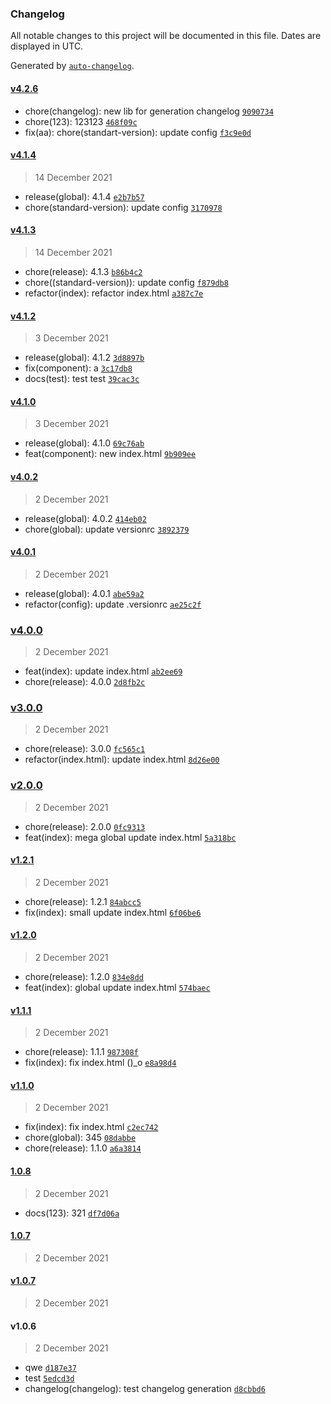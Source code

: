 ### Changelog

All notable changes to this project will be documented in this file. Dates are displayed in UTC.

Generated by [`auto-changelog`](https://github.com/CookPete/auto-changelog).

#### [v4.2.6](https://github.com/andrewducknsk/commitizen/compare/v4.1.4...v4.2.6)

- chore(changelog): new lib for generation changelog [`9090734`](https://github.com/andrewducknsk/commitizen/commit/9090734aa422ed56ae8086256ddbd05868830768)
- chore(123): 123123 [`468f09c`](https://github.com/andrewducknsk/commitizen/commit/468f09c0e79fff6ac5069aa702ff686690ef99ef)
- fix(aa): chore(standart-version): update config [`f3c9e0d`](https://github.com/andrewducknsk/commitizen/commit/f3c9e0df3676e8bf1a2343c678b43fca1f61496d)

#### [v4.1.4](https://github.com/andrewducknsk/commitizen/compare/v4.1.3...v4.1.4)

> 14 December 2021

- release(global): 4.1.4 [`e2b7b57`](https://github.com/andrewducknsk/commitizen/commit/e2b7b5774ee911ce1c989a0a38ab6f419420d124)
- chore(standard-version): update config [`3170978`](https://github.com/andrewducknsk/commitizen/commit/31709789879a6001b67770e0f9f7bd759bd20953)

#### [v4.1.3](https://github.com/andrewducknsk/commitizen/compare/v4.1.2...v4.1.3)

> 14 December 2021

- chore(release): 4.1.3 [`b86b4c2`](https://github.com/andrewducknsk/commitizen/commit/b86b4c25722cdf8cf997ef7b06ce9a5e204a808d)
- chore((standard-version)): update config [`f879db8`](https://github.com/andrewducknsk/commitizen/commit/f879db8c56fe0d9b90d182034aacfc2510d94d85)
- refactor(index): refactor index.html [`a387c7e`](https://github.com/andrewducknsk/commitizen/commit/a387c7e051c6b7e973a786a86885731274d7e402)

#### [v4.1.2](https://github.com/andrewducknsk/commitizen/compare/v4.1.0...v4.1.2)

> 3 December 2021

- release(global): 4.1.2 [`3d8897b`](https://github.com/andrewducknsk/commitizen/commit/3d8897b4a406d8e833b65c632f6b64e4fe79f8f6)
- fix(component): a [`3c17db8`](https://github.com/andrewducknsk/commitizen/commit/3c17db800099cead3777440c32677502b7c6099f)
- docs(test): test test [`39cac3c`](https://github.com/andrewducknsk/commitizen/commit/39cac3cd3cf2a958e23ede0a898300ef6c1dee40)

#### [v4.1.0](https://github.com/andrewducknsk/commitizen/compare/v4.0.2...v4.1.0)

> 3 December 2021

- release(global): 4.1.0 [`69c76ab`](https://github.com/andrewducknsk/commitizen/commit/69c76abba7746a92c1b46c62122c6dc75f87e0aa)
- feat(component): new index.html [`9b909ee`](https://github.com/andrewducknsk/commitizen/commit/9b909ee90825fd2d254aa0901d5326befa0d22a8)

#### [v4.0.2](https://github.com/andrewducknsk/commitizen/compare/v4.0.1...v4.0.2)

> 2 December 2021

- release(global): 4.0.2 [`414eb02`](https://github.com/andrewducknsk/commitizen/commit/414eb02e7d4f23d0ec5da87da3e320b915ff7f51)
- chore(global): update versionrc [`3892379`](https://github.com/andrewducknsk/commitizen/commit/3892379969888acb8e685c24075ce6c3bc5177dd)

#### [v4.0.1](https://github.com/andrewducknsk/commitizen/compare/v4.0.0...v4.0.1)

> 2 December 2021

- release(global): 4.0.1 [`abe59a2`](https://github.com/andrewducknsk/commitizen/commit/abe59a213a5eb849e3ca687070bc3e54904953de)
- refactor(config): update .versionrc [`ae25c2f`](https://github.com/andrewducknsk/commitizen/commit/ae25c2fe532a516321f942c62b2d972c24b9eaf5)

### [v4.0.0](https://github.com/andrewducknsk/commitizen/compare/v3.0.0...v4.0.0)

> 2 December 2021

- feat(index): update index.html [`ab2ee69`](https://github.com/andrewducknsk/commitizen/commit/ab2ee6907e3793c4f8992f257e217965fafdbcb6)
- chore(release): 4.0.0 [`2d8fb2c`](https://github.com/andrewducknsk/commitizen/commit/2d8fb2cb83be15ac328f133601bf35985a3902d4)

### [v3.0.0](https://github.com/andrewducknsk/commitizen/compare/v2.0.0...v3.0.0)

> 2 December 2021

- chore(release): 3.0.0 [`fc565c1`](https://github.com/andrewducknsk/commitizen/commit/fc565c1a74f2bc14db0b22d675912e2636087acf)
- refactor(index.html): update index.html [`8d26e00`](https://github.com/andrewducknsk/commitizen/commit/8d26e008f5d45db82e195e873438b4c8447ab1a1)

### [v2.0.0](https://github.com/andrewducknsk/commitizen/compare/v1.2.1...v2.0.0)

> 2 December 2021

- chore(release): 2.0.0 [`0fc9313`](https://github.com/andrewducknsk/commitizen/commit/0fc9313fdf5fde33db96817b6fe39a1fea6653c3)
- feat(index): mega global update index.html [`5a318bc`](https://github.com/andrewducknsk/commitizen/commit/5a318bc2174b011ab56f2720ddfc43ef7173a502)

#### [v1.2.1](https://github.com/andrewducknsk/commitizen/compare/v1.2.0...v1.2.1)

> 2 December 2021

- chore(release): 1.2.1 [`84abcc5`](https://github.com/andrewducknsk/commitizen/commit/84abcc536f56432e4aeb5fa9a200b3d37d75e9cb)
- fix(index): small update index.html [`6f06be6`](https://github.com/andrewducknsk/commitizen/commit/6f06be6162ab4bf4f7cb3d1aab3ed056491d99c3)

#### [v1.2.0](https://github.com/andrewducknsk/commitizen/compare/v1.1.1...v1.2.0)

> 2 December 2021

- chore(release): 1.2.0 [`834e8dd`](https://github.com/andrewducknsk/commitizen/commit/834e8dd0545a7747f701a9cf64f1a7dcf512442d)
- feat(index): global update index.html [`574baec`](https://github.com/andrewducknsk/commitizen/commit/574baecf272e15efca6d2b94ffda24e490bce946)

#### [v1.1.1](https://github.com/andrewducknsk/commitizen/compare/v1.1.0...v1.1.1)

> 2 December 2021

- chore(release): 1.1.1 [`987308f`](https://github.com/andrewducknsk/commitizen/commit/987308f0363ff85484682ecf65582dd89ba12fbd)
- fix(index): fix index.html ()_o [`e8a98d4`](https://github.com/andrewducknsk/commitizen/commit/e8a98d485f978b731eded26f6951f64d79b45e61)

#### [v1.1.0](https://github.com/andrewducknsk/commitizen/compare/1.0.8...v1.1.0)

> 2 December 2021

- fix(index): fix index.html [`c2ec742`](https://github.com/andrewducknsk/commitizen/commit/c2ec742203c7965088c4b706206368193fc17697)
- chore(global): 345 [`08dabbe`](https://github.com/andrewducknsk/commitizen/commit/08dabbef1facbce66ba0973a22f10d5f141746e8)
- chore(release): 1.1.0 [`a6a3814`](https://github.com/andrewducknsk/commitizen/commit/a6a3814783b480e6d04340cd783aeb40a4d8be64)

#### [1.0.8](https://github.com/andrewducknsk/commitizen/compare/1.0.7...1.0.8)

> 2 December 2021

- docs(123): 321 [`df7d06a`](https://github.com/andrewducknsk/commitizen/commit/df7d06ad4948afe4326955984b77d0f735d87839)

#### [1.0.7](https://github.com/andrewducknsk/commitizen/compare/v1.0.7...1.0.7)

> 2 December 2021

#### [v1.0.7](https://github.com/andrewducknsk/commitizen/compare/v1.0.6...v1.0.7)

> 2 December 2021

#### v1.0.6

> 2 December 2021

- qwe [`d187e37`](https://github.com/andrewducknsk/commitizen/commit/d187e37d5e8bb0d276250ece5eea1e7a535a3567)
- test [`5edcd3d`](https://github.com/andrewducknsk/commitizen/commit/5edcd3db44a4deaec19b57eaaa6ce7fe2cd5153d)
- changelog(changelog): test changelog generation [`d8cbbd6`](https://github.com/andrewducknsk/commitizen/commit/d8cbbd61cbc36ac3e78e121fbfcb4eaee95ed76d)
